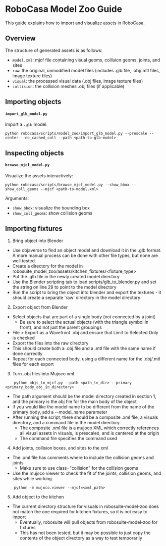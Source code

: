 # RoboCasa Model Zoo Guide
This guide explains how to import and visualize assets in RoboCasa.

## Overview
The structure of generated assets is as follows:
- `model.xml`: mjcf file containing visual geoms, collision geoms, joints, and sites
- `raw`: the original, unmodified model files (includes .glb file, .obj/.mtl files, image texture files)
- `visual`: the processed visual data (.obj files, image texture files)
- `collision`: the collision meshes .obj files (if applicable)

## Importing objects
#### `import_glb_model.py`
Import a `.glb` model:
```
python robocasa/scripts/model_zoo/import_glb_model.py --prescale --center --no_cached_coll --path <path-to-glb-model>
```

## Inspecting objects
#### `browse_mjcf_model.py`
Visualize the assets interactively:
```
python robocasa/scripts/browse_mjcf_model.py --show_bbox --show_coll_geoms --mjcf <path-to-model.xml>
```
Arguments:
- `show_bbox`: visualize the bounding box
- `show_coll_geoms`: show collision geoms

<!-- #### `object_play.py`
Play around with generated object model interactively with the robot arm.

Arguments:
- `mjcf_path`: name of the mjcf model
- (all other arguements from [collect_human_demonstrations.py](https://github.com/ARISE-Initiative/robosuite/blob/master/robosuite/scripts/collect_human_demonstrations.py)) -->

## Importing fixtures
1. Bring object into Blender
- Use objaverse to find an object model and download it in the .glb format. A more manual process can be done with other file types, but none are well tested.
- Create a directory for the model in robosuite_model_zoo/assets/kitchen_fixtures/<fixture_type>
- Put the .glb file in the newly created model directory
- Use the Blender scripting tab to load scripts/glb_to_blender.py and set the string on line 29 to point to the model directory
- Run the script to bring the object into blender and export the textures - it should create a separate 'raw' directory in the model directory

2. Export object from Blender
- Select objects that are part of a single body (not connected by a joint)
    - Be sure to select the actual objects (with the triangle symbol in front), and not just the parent groupings
- File > Export as a Wavefront .obj and ensure that Limit to Selected Only is checked
- Export the files into the raw directory
- This should create both a .obj file and a .mtl file with the same name if done correctly
- Repeat for each connected body, using a different name for the .obj/.mtl files for each export

3. Turn .obj files into Mujoco xml
```
    python objs_to_mjcf.py --path <path_to_dir> --primary <primary_body_obj_in_directory>
```
- The path argument should be the model directory created in section 1, and the primary is the obj file for the main body of the object
- If you would like the model name to be different from the name of the primary body, add a --model_name parameter
- After running the script, there should be a composite .xml file, a visuals directory, and a command file in the model directory.
    - The composite .xml file is a mujoco XML which correctly references all visual assets in visuals, is prescaled, and is centered at the origin
    - The command file specifies the command used 

4. Add joints, collision boxes, and sites to the xml
- The .xml file has comments where to include the collision geoms and joints
    - Make sure to use class="collision" for the collision geoms
- Use the mujoco viewer to check the fit of the joints, collision geoms, and sites while working
```
    python -m mujoco.viewer --mjcf=<xml_path>
```

5. Add object to the kitchen
- The current directory structure for visuals in robosuite-model-zoo does not match the one required for kitchen fixtures, so it is not easy to import
    - Eventually, robosuite will pull objects from robosuite-model-zoo for fixtures
    - This has not been tested, but it may be possible to just copy the contents of the object directory as a way to test temporarily
